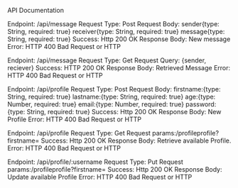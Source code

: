 API Documentation

Endpoint: /api/message
Request Type: Post
Request Body:
sender{type: String, required: true}
receiver{type: String, required: true}
message{type: String, required: true}
Success: Http 200 OK
Response Body: New message
Error: HTTP 400 Bad Request or HTTP

Endpoint: /api/message
Request Type: Get
Request Query: {sender, reciever}
Success: HTTP 200 OK
Response Body: Retrieved Message
Error: HTTP 400 Bad Request or HTTP

Endpoint: /api/profile
Request Type: Post
Request Body:
firstname:{type: String, required: true}
lastname:{type: String, required: true}
age:{type: Number, required: true}
email:{type: Number, required: true}
password:{type: String, required: true}
Success: Http 200 OK
Response Body: New Profile
Error: HTTP 400 Bad Request or HTTP

Endpoint: /api/profile
Request Type: Get
Request params:/profileprofile?firstname=<email>
Success: Http 200 OK
Response Body: Retrieve available Profile.
Error: HTTP 400 Bad Request or HTTP

Endpoint: /api/profile/:username
Request Type: Put
Request params:/profileprofile?firstname=<name>
Success: Http 200 OK
Response Body: Update available Profile
Error: HTTP 400 Bad Request or HTTP
